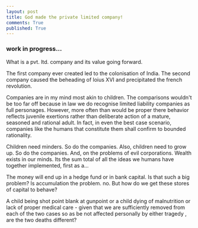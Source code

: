 ```yaml
---
layout: post
title: God made the private limited company!
comments: True
published: True
---
```

### work in progress...
What is a pvt. ltd. company and its value going forward.

The first company ever created led to the colonisation of India. 
The second company caused the beheading of loius XVI and precipitated 
the french revolution.

Companies are in my mind most akin to children. The comparisons wouldn't 
be too far off because in law we do recognise limited liability companies 
as full personages. However, more often than would be proper there behavior 
reflects juvenile exertions rather than deliberate action of a mature, 
seasoned and rational adult. In fact, in even the best case scenario, 
companies like the humans that constitute them shall confirm to bounded 
rationality.

Children need minders. So do the companies. Also, children need to grow up. 
So do the companies. And, on the problems of evil corporations.
Wealth exists in our minds. Its the sum total of all the ideas we 
humans have together implemented, first as a...

The money will end up in a hedge fund or in bank capital. 
Is that such a big problem? Is accumulation the problem. no.
But how do we get these stores of capital to behave?

A child being shot point blank at gunpoint or a child dying of malnutrition or 
lack of proper medical care - given that we are sufficiently removed from each of 
the two cases so as be not affected personally by either tragedy , are the 
two deaths different?
